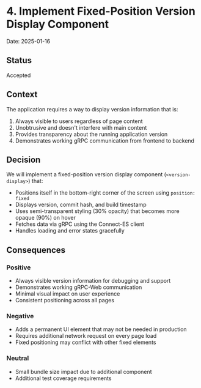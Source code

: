 # 4. Implement Fixed-Position Version Display Component

Date: 2025-01-16

## Status

Accepted

## Context

The application requires a way to display version information that is:
1. Always visible to users regardless of page content
2. Unobtrusive and doesn't interfere with main content
3. Provides transparency about the running application version
4. Demonstrates working gRPC communication from frontend to backend

## Decision

We will implement a fixed-position version display component (`<version-display>`) that:
- Positions itself in the bottom-right corner of the screen using `position: fixed`
- Displays version, commit hash, and build timestamp
- Uses semi-transparent styling (30% opacity) that becomes more opaque (90%) on hover
- Fetches data via gRPC using the Connect-ES client
- Handles loading and error states gracefully

## Consequences

### Positive
- Always visible version information for debugging and support
- Demonstrates working gRPC-Web communication
- Minimal visual impact on user experience
- Consistent positioning across all pages

### Negative
- Adds a permanent UI element that may not be needed in production
- Requires additional network request on every page load
- Fixed positioning may conflict with other fixed elements

### Neutral
- Small bundle size impact due to additional component
- Additional test coverage requirements